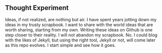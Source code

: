 ## Thought Experiment ##

Ideas, if not  realized, are nothing but air. I have spent years jotting down my ideas in my trusty scrapbook.
I want to share with the world ideas that are worth sharing, starting from my own.
Writing these ideas on Github is one step closer to their reality.
I will not abandon my scrapbook. No. I could blog with the likes of Jekyll, but using the right tool, Jekyll or not, will come later as this repo evolves. I start simple and see how it goes.
